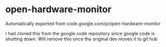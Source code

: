 # open-hardware-monitor
Automatically exported from code.google.com/p/open-hardware-monitor


I had cloned this from the google code repository since google code is shutting down. Will remove this once the original dev moves it to git hub
